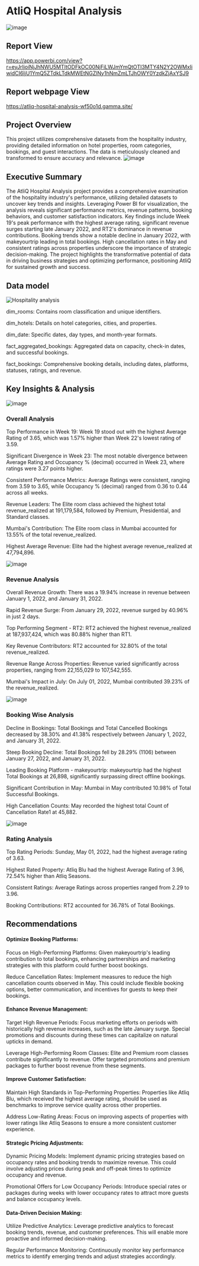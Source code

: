 # AtliQ Hospital Analysis
![image](https://github.com/user-attachments/assets/bdc2dad3-0f59-4ae5-ac8f-298181d5f20b)
## Report View
https://app.powerbi.com/view?r=eyJrIjoiNjJhNWU5MTItODFkOC00NjFiLWJmYmQtOTI3MTY4N2Y2OWMxIiwidCI6IjU1YmQ5ZTdkLTdkMWEtNGZlNy1hNmZmLTJhOWY0YzdkZjAxYSJ9
## Report webpage View
https://atliq-hospital-analysis-wf50o1d.gamma.site/
## Project Overview
This project utilizes comprehensive datasets from the hospitality industry, providing detailed information on hotel properties, room categories, bookings, and guest interactions. The data is meticulously cleaned and transformed to ensure accuracy and relevance.
![image](https://github.com/user-attachments/assets/35ffb171-aa20-4ac8-a3f9-afb11ca1a140)

## Executive Summary
The AtliQ Hospital Analysis project provides a comprehensive examination of the hospitality industry's performance, utilizing detailed datasets to uncover key trends and insights. Leveraging Power BI for visualization, the analysis reveals significant performance metrics, revenue patterns, booking behaviors, and customer satisfaction indicators. Key findings include Week 19's peak performance with the highest average rating, significant revenue surges starting late January 2022, and RT2's dominance in revenue contributions. Booking trends show a notable decline in January 2022, with makeyourtrip leading in total bookings. High cancellation rates in May and consistent ratings across properties underscore the importance of strategic decision-making. The project highlights the transformative potential of data in driving business strategies and optimizing performance, positioning AtliQ for sustained growth and success.
## Data model
![Hospitality analysis](https://github.com/user-attachments/assets/1ec14b17-df48-4bd2-bed0-cb137a9df493)

dim_rooms: Contains room classification and unique identifiers.

dim_hotels: Details on hotel categories, cities, and properties.

dim_date: Specific dates, day types, and month-year formats.

fact_aggregated_bookings: Aggregated data on capacity, check-in dates, and successful bookings.

fact_bookings: Comprehensive booking details, including dates, platforms, statuses, ratings, and revenue.


## Key Insights & Analysis
![image](https://github.com/user-attachments/assets/e29de477-b731-4edd-b967-ec6d2f2f278e)

### Overall Analysis
Top Performance in Week 19: Week 19 stood out with the highest Average Rating of 3.65, which was 1.57% higher than Week 22's lowest rating of 3.59.

Significant Divergence in Week 23: The most notable divergence between Average Rating and Occupancy % (decimal) occurred in Week 23, where ratings were 3.27 points higher.

Consistent Performance Metrics: Average Ratings were consistent, ranging from 3.59 to 3.65, while Occupancy % (decimal) ranged from 0.36 to 0.44 across all weeks.

Revenue Leaders: The Elite room class achieved the highest total revenue_realized at 191,179,584, followed by Premium, Presidential, and Standard classes.

Mumbai's Contribution: The Elite room class in Mumbai accounted for 13.55% of the total revenue_realized.

Highest Average Revenue: Elite had the highest average revenue_realized at 47,794,896.

![image](https://github.com/user-attachments/assets/620ed1f5-4484-42ea-abff-af1bd834147c)

### Revenue Analysis
Overall Revenue Growth: There was a 19.94% increase in revenue between January 1, 2022, and January 31, 2022.

Rapid Revenue Surge: From January 29, 2022, revenue surged by 40.96% in just 2 days.

Top Performing Segment - RT2: RT2 achieved the highest revenue_realized at 187,937,424, which was 80.88% higher than RT1.

Key Revenue Contributors: RT2 accounted for 32.80% of the total revenue_realized.

Revenue Range Across Properties: Revenue varied significantly across properties, ranging from 22,155,029 to 107,542,555.

Mumbai's Impact in July: On July 01, 2022, Mumbai contributed 39.23% of the revenue_realized.

![image](https://github.com/user-attachments/assets/752eddeb-804d-46c7-b14a-0e40a3dae539)

### Booking Wise Analysis
Decline in Bookings: Total Bookings and Total Cancelled Bookings decreased by 38.30% and 41.38% respectively between January 1, 2022, and January 31, 2022.

Steep Booking Decline: Total Bookings fell by 28.29% (1106) between January 27, 2022, and January 31, 2022.

Leading Booking Platform - makeyourtrip: makeyourtrip had the highest Total Bookings at 26,898, significantly surpassing direct offline bookings.

Significant Contribution in May: Mumbai in May contributed 10.98% of Total Successful Bookings.

High Cancellation Counts: May recorded the highest total Count of Cancellation Rate1 at 45,882.

![image](https://github.com/user-attachments/assets/85e016fb-afd0-4fd8-8f45-92ab71db91d7)

### Rating Analysis
Top Rating Periods: Sunday, May 01, 2022, had the highest average rating of 3.63.

Highest Rated Property: Atliq Blu had the highest Average Rating of 3.96, 72.54% higher than Atliq Seasons.

Consistent Ratings: Average Ratings across properties ranged from 2.29 to 3.96.

Booking Contributions: RT2 accounted for 36.78% of Total Bookings.
## Recommendations
#### Optimize Booking Platforms:

 Focus on High-Performing Platforms: Given makeyourtrip's leading contribution to total bookings, enhancing partnerships and marketing strategies with this platform could further boost bookings.

Reduce Cancellation Rates: Implement measures to reduce the high cancellation counts observed in May. This could include flexible booking options, better communication, and incentives for guests to keep their bookings.

#### Enhance Revenue Management:

Target High Revenue Periods: Focus marketing efforts on periods with historically high revenue increases, such as the late January surge. Special promotions and discounts during these times can capitalize on natural upticks in demand.

Leverage High-Performing Room Classes: Elite and Premium room classes contribute significantly to revenue. Offer targeted promotions and premium packages to further boost revenue from these segments.

#### Improve Customer Satisfaction:

Maintain High Standards in Top-Performing Properties: Properties like Atliq Blu, which received the highest average rating, should be used as benchmarks to improve service quality across other properties.

Address Low-Rating Areas: Focus on improving aspects of properties with lower ratings like Atliq Seasons to ensure a more consistent customer experience.

#### Strategic Pricing Adjustments:

Dynamic Pricing Models: Implement dynamic pricing strategies based on occupancy rates and booking trends to maximize revenue. This could involve adjusting prices during peak and off-peak times to optimize occupancy and revenue.

Promotional Offers for Low Occupancy Periods: Introduce special rates or packages during weeks with lower occupancy rates to attract more guests and balance occupancy levels.

#### Data-Driven Decision Making:

Utilize Predictive Analytics: Leverage predictive analytics to forecast booking trends, revenue, and customer preferences. This will enable more proactive and informed decision-making.

Regular Performance Monitoring: Continuously monitor key performance metrics to identify emerging trends and adjust strategies accordingly.
